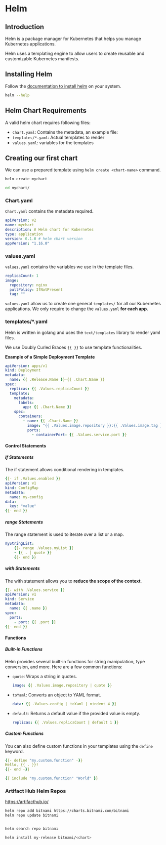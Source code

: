 # Helm

## Introduction

Helm is a package manager for Kubernetes that helps you manage Kubernetes applications.

Helm uses a templating engine to allow users to create reusable and customizable Kubernetes manifests.

## Installing Helm

Follow the [documentation to install helm](https://helm.sh/docs/intro/install/) on your system.

```bash
helm --help
```

## Helm Chart Requirements

A valid helm chart requires following files:

- `Chart.yaml`: Contains the metadata, an example file:
- `templates/*.yaml`: Actual templates to render
- `values.yaml`: variables for the templates

## Creating our first chart

We can use a prepared template using `helm create <chart-name>` command.

```bash
helm create mychart

cd mychart/
```

### Chart.yaml

`Chart.yaml` contains the metadata required.

```yaml
apiVersion: v2
name: mychart
description: A Helm chart for Kubernetes
type: application
version: 0.1.0 # helm chart version
appVersion: "1.16.0"
```

### values.yaml

`values.yaml` contains the variables we use in the template files.

```yaml
replicaCount: 1
image:
  repository: nginx
  pullPolicy: IfNotPresent
  tag: ""
```

`values.yaml` allow us to create one general `templates/` for all our Kubernetes applications. We only require to change the `values.yaml` **for each app**.

### templates/\*.yaml

Helm is written in golang and uses the `text/templates` library to render yaml files.

We use Doubly Curled Braces `{{ }}` to use template functionalities.

**Example of a Simple Deployment Template**

```yaml
apiVersion: apps/v1
kind: Deployment
metadata:
  name: {{ .Release.Name }}-{{ .Chart.Name }}
spec:
  replicas: {{ .Values.replicaCount }}
  template:
    metadata:
      labels:
        app: {{ .Chart.Name }}
    spec:
      containers:
        - name: {{ .Chart.Name }}
          image: "{{ .Values.image.repository }}:{{ .Values.image.tag }}"
          ports:
            - containerPort: {{ .Values.service.port }}
```

#### Control Statements

##### if Statements

The if statement allows conditional rendering in templates.

```yaml
{{- if .Values.enabled }}
apiVersion: v1
kind: ConfigMap
metadata:
  name: my-config
data:
  key: "value"
{{- end }}
```

##### range Statements

The range statement is used to iterate over a list or a map.

```yaml
myStringList:
    {{- range .Values.myList }}
    - {{ . | quote }}
    {{- end }}    
```

##### with Statements

The with statement allows you to **reduce the scope of the context**.

```yaml
{{- with .Values.service }}
apiVersion: v1
kind: Service
metadata:
  name: {{ .name }}
spec:
  ports:
    - port: {{ .port }}
{{- end }}
```

#### Functions

##### Built-in Functions

Helm provides several built-in functions for string manipulation, type conversion, and more. Here are a few common functions:

- `quote`: Wraps a string in quotes.
    ```yaml
    image: {{ .Values.image.repository | quote }}
    ```
- `toYaml`: Converts an object to YAML format.
    ```yaml
    data: {{ .Values.config | toYaml | nindent 4 }}
    ```
- `default`: Returns a default value if the provided value is empty.
    ```yaml
    replicas: {{ .Values.replicaCount | default 1 }}
    ```

##### Custom Functions

You can also define custom functions in your templates using the `define` keyword.




```yaml
{{- define "my.custom.function" -}}
Hello, {{ . }}!
{{- end -}}

{{ include "my.custom.function" "World" }}
```

















### Artifact Hub Helm Repos

https://artifacthub.io/

```bash
helm repo add bitnami https://charts.bitnami.com/bitnami
helm repo update bitnami


helm search repo bitnami

helm install my-release bitnami/<chart>
```
